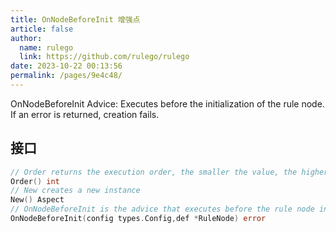 ```yaml
---
title: OnNodeBeforeInit 增强点
article: false
author: 
  name: rulego
  link: https://github.com/rulego/rulego
date: 2023-10-22 00:13:56
permalink: /pages/9e4c48/
---
```


OnNodeBeforeInit Advice: Executes before the initialization of the rule node. If an error is returned, creation fails.

## 接口

```go
// Order returns the execution order, the smaller the value, the higher the priority
Order() int
// New creates a new instance
New() Aspect
// OnNodeBeforeInit is the advice that executes before the rule node initialization.
OnNodeBeforeInit(config types.Config,def *RuleNode) error
```
